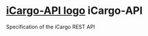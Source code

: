 [iCargo-API logo](https://github.com/cornelisse/iCargo-API/images/iCargo-API-128.png) iCargo-API
==========

Specification of the iCargo REST API
